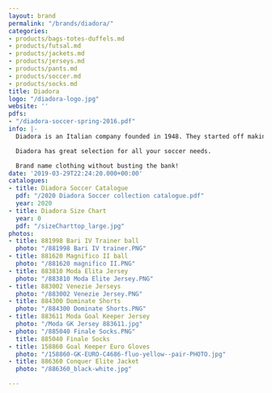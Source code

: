```yaml
---
layout: brand
permalink: "/brands/diadora/"
categories:
- products/bags-totes-duffels.md
- products/futsal.md
- products/jackets.md
- products/jerseys.md
- products/pants.md
- products/soccer.md
- products/socks.md
title: Diadora
logo: "/diadora-logo.jpg"
website: ''
pdfs:
- "/diadora-soccer-spring-2016.pdf"
info: |-
  Diadora is an Italian company founded in 1948. They started off making mountain boots and have made a big name in the soccer industry.

  Diadora has great selection for all your soccer needs.

  Brand name clothing without busting the bank!
date: '2019-03-29T22:24:20.000+00:00'
catalogues:
- title: Diadora Soccer Catalogue
  pdf: "/2020 Diadora Soccer collection catalogue.pdf"
  year: 2020
- title: Diadora Size Chart
  year: 0
  pdf: "/sizeCharttop_large.jpg"
photos:
- title: 881998 Bari IV Trainer ball
  photo: "/881998 Bari IV trainer.PNG"
- title: 881620 Magnifico II ball
  photo: "/881620 magnifico II.PNG"
- title: 883810 Moda Elita Jersey
  photo: "/883810 Moda Elite Jersey.PNG"
- title: 883002 Venezie Jerseys
  photo: "/883002 Venezie Jersey.PNG"
- title: 884300 Dominate Shorts
  photo: "/884300 Dominate Shorts.PNG"
- title: 883611 Moda Goal Keeper Jersey
  photo: "/Moda GK Jersey 883611.jpg"
- photo: "/885040 Finale Socks.PNG"
  title: 885040 Finale Socks
- title: 158860 Goal Keeper Euro Gloves
  photo: "/158860-GK-EURO-C4686-fluo-yellow--pair-PHOTO.jpg"
- title: 886360 Conquer Elite Jacket
  photo: "/886360_black-white.jpg"

---
```

